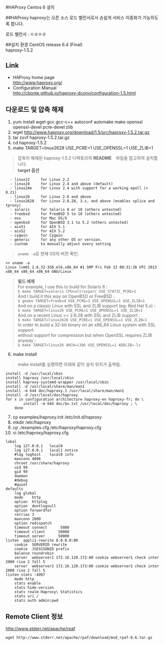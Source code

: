 #HAProxy Centos 6 설치

##HAProxy
haproxy는 오픈 소스 로드 벨런서로서 손쉽게 서비스 이중화가 가능하도록 합니다.  

로드 밸런서
 :	ㅇㄹㅇㄹ

##설치 환경
CentOS release 6.4 (Final)  
haproxy-1.5.2

## Link
- HAProxy home page  
http://www.haproxy.org/  
- Configuration Manual  
http://cbonte.github.io/haproxy-dconv/configuration-1.5.html


## 다운로드 및 압축 해제
1. yum install wget gcc gcc-c++ autoconf automake make openssl openssl-devel pcre-devel zlib
2. wget http://www.haproxy.org/download/1.5/src/haproxy-1.5.2.tar.gz
3. tar zxvf haproxy-1.5.2.tar.gz
4. cd haproxy-1.5.2
5. make TARGET=linux2628 USE_PCRE=1 USE_OPENSSL=1 USE_ZLIB=1
> 압축이 해제된 haproxy-1.5.2 디렉토리의 **README**　파일을 참고하여 설치합니다.  
> **target 옵션**
```
  - linux22     for Linux 2.2
  - linux24     for Linux 2.4 and above (default)
  - linux24e    for Linux 2.4 with support for a working epoll (> 0.21)
  - linux26     for Linux 2.6 and above
  - linux2628   for Linux 2.6.28, 3.x, and above (enables splice and tproxy)
  - solaris     for Solaris 8 or 10 (others untested)
  - freebsd     for FreeBSD 5 to 10 (others untested)
  - osx         for Mac OS/X
  - openbsd     for OpenBSD 3.1 to 5.2 (others untested)
  - aix51       for AIX 5.1
  - aix52       for AIX 5.2
  - cygwin      for Cygwin
  - generic     for any other OS or version.
  - custom      to manually adjust every setting
```
>`uname -a`로 현재 OS의 버전 확인.
```
>> uname -a   
Linux lvm01 2.6.32-358.el6.x86_64 #1 SMP Fri Feb 22 00:31:26 UTC 2013 x86_64 x86_64 x86_64 GNU/Linux
```
> **빌드 예제**  
> For example, I use this to build for Solaris 8 :  
> `$ make TARGET=solaris CPU=ultrasparc USE_STATIC_PCRE=1`  
>And I build it this way on OpenBSD or FreeBSD :   
> `$ gmake TARGET=freebsd USE_PCRE=1 USE_OPENSSL=1 USE_ZLIB=1`  
>And on a classic Linux with SSL and ZLIB support (eg: Red Hat 5.x) :  
>`$ make TARGET=linux26 USE_PCRE=1 USE_OPENSSL=1 USE_ZLIB=1`  
>And on a recent Linux >= 2.6.28 with SSL and ZLIB support :  
>`$ make TARGET=linux2628 USE_PCRE=1 USE_OPENSSL=1 USE_ZLIB=1`  
>In order to build a 32-bit binary on an x86_64 Linux system with SSL support  
>without support for compression but when OpenSSL requires ZLIB anyway :  
>`$ make TARGET=linux26 ARCH=i386 USE_OPENSSL=1 ADDLIB=-lz`
6. make install
>make install를 실행하면 아래와 같이 설치 위치가 출력됨.
```
install -d /usr/local/sbin
install haproxy /usr/local/sbin
install haproxy-systemd-wrapper /usr/local/sbin
install -d /usr/local/share/man/man1
install -m 644 doc/haproxy.1 /usr/local/share/man/man1
install -d /usr/local/doc/haproxy
for x in configuration architecture haproxy-en haproxy-fr; do \
		install -m 644 doc/$x.txt /usr/local/doc/haproxy ; \
	done
```
7. cp examples/haproxy.init /etc/init.d/haproxy
7. mkdir /etc/haproxy
8. cp ./examples.cfg  /etc/haproxy/haproxy.cfg
9. vi /etc/haproxy/haproxy.cfg
> 
```
lobal
	log 127.0.0.1	local0
	log 127.0.0.1	local1 notice
	#log loghost	local0 info
	maxconn 4096
	chroot /usr/share/haproxy
	uid 99
	gid 99
	daemon
	#debug
	#quiet
defaults
	log	global
	mode	http
	option	httplog
	option	dontlognull
    option forwardfor
	retries	3
	maxconn	2000
	option redispatch
    timeout connect      5000
    timeout client      50000
    timeout server      50000
listen	appli1-rewrite 0.0.0.0:80
	cookie	SERVERID rewrite
    cookie  JSESSIONID prefix
	balance	roundrobin
	server	webserver1 172.16.120.172:80 cookie webserver1 check inter 2000 rise 2 fall 5
	server	webserver2 172.16.120.173:80 cookie webserver2 check inter 2000 rise 2 fall 5
listen stats :4997
    mode http
    stats enable
    stats hide-version
    stats realm Haproxy\ Statistics
    stats uri /
    stats auth admin:pwd
```

## Remote Client 정보
http://www.stderr.net/apache/rpaf

    wget http://www.stderr.net/apache/rpaf/download/mod_rpaf-0.6.tar.gz



